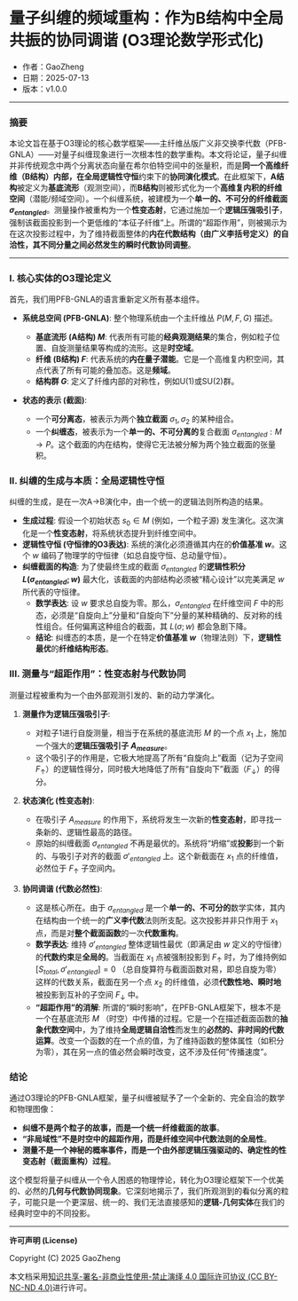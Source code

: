 # **量子纠缠的频域重构：作为B结构中全局共振的协同调谐 (O3理论数学形式化)**

- 作者：GaoZheng
- 日期：2025-07-13
- 版本：v1.0.0

---

### 摘要

本论文旨在基于O3理论的核心数学框架——主纤维丛版广义非交换李代数（PFB-GNLA）——对量子纠缠现象进行一次根本性的数学重构。本文将论证，量子纠缠并非传统观念中两个分离状态向量在希尔伯特空间中的张量积，而是**同一个高维纤维（B结构）**内部，在**全局逻辑性守恒**约束下的**协同演化模式**。在此框架下，**A结构**被定义为**基底流形**（观测空间），而**B结构**则被形式化为一个**高维复内积的纤维空间**（潜能/频域空间）。一个纠缠系统，被建模为一个**单一的、不可分的纤维截面 $\sigma_{entangled}$**。测量操作被重构为一个**性变态射**，它通过施加一个**逻辑压强吸引子**，强制该截面投影到一个更低维的“本征子纤维”上。所谓的“超距作用”，则被揭示为在这次投影过程中，为了维持截面整体的**内在代数结构（由广义李括号定义）**的自洽性，其不同分量之间必然发生的**瞬时代数协同调整**。

---

### I. 核心实体的O3理论定义

首先，我们用PFB-GNLA的语言重新定义所有基本组件。

*   **系统总空间 (PFB-GNLA)**: 整个物理系统由一个主纤维丛 $P(M, F, G)$ 描述。
    *   **基底流形 (A结构) $M$**: 代表所有可能的**经典观测结果**的集合，例如粒子位置、自旋测量结果等构成的流形。这是**时空域**。
    *   **纤维 (B结构) $F$**: 代表系统的**内在量子潜能**。它是一个高维复内积空间，其点代表了所有可能的叠加态。这是**频域**。
    *   **结构群 $G$**: 定义了纤维内部的对称性，例如U(1)或SU(2)群。

*   **状态的表示 (截面)**:
    *   一个**可分离态**，被表示为两个**独立截面** $\sigma_1, \sigma_2$ 的某种组合。
    *   一个**纠缠态**，被表示为一个**单一的、不可分离的**复合截面 $\sigma_{entangled}: M \to P$。这个截面的内在结构，使得它无法被分解为两个独立截面的张量积。

### II. 纠缠的生成与本质：全局逻辑性守恒

纠缠的生成，是在一次A→B演化中，由一个统一的逻辑法则所构造的结果。

*   **生成过程**: 假设一个初始状态 $s_0 \in M$ (例如，一个粒子源) 发生演化。这次演化是一个**性变态射**，将系统状态提升到纤维空间中。
*   **逻辑性守恒 (守恒律的O3表达)**: 系统的演化必须遵循其内在的**价值基准 $w$**。这个 $w$ 编码了物理学的守恒律（如总自旋守恒、总动量守恒）。
*   **纠缠截面的构造**: 为了使最终生成的截面 $\sigma_{entangled}$ 的**逻辑性积分 $L(\sigma_{entangled}; w)$** 最大化，该截面的内部结构必须被“精心设计”以完美满足 $w$ 所代表的守恒律。
    *   **数学表达**: 设 $w$ 要求总自旋为零。那么，$\sigma_{entangled}$ 在纤维空间 $F$ 中的形态，必须是“自旋向上”分量和“自旋向下”分量的某种精确的、反对称的线性组合。任何偏离这种组合的截面，其 $L(\sigma; w)$ 都会急剧下降。
    *   **结论**: 纠缠态的本质，是一个在特定**价值基准 $w$**（物理法则）下，**逻辑性最优**的**纤维结构形态**。

### III. 测量与“超距作用”：性变态射与代数协同

测量过程被重构为一个由外部观测引发的、新的动力学演化。

1.  **测量作为逻辑压强吸引子**:
    *   对粒子1进行自旋测量，相当于在系统的基底流形 $M$ 的一个点 $x_1$ 上，施加一个强大的**逻辑压强吸引子 $A_{measure}$**。
    *   这个吸引子的作用是，它极大地提高了所有“自旋向上”截面（记为子空间 $F_{\uparrow}$）的逻辑性得分，同时极大地降低了所有“自旋向下”截面（$F_{\downarrow}$）的得分。

2.  **状态演化 (性变态射)**:
    *   在吸引子 $A_{measure}$ 的作用下，系统将发生一次新的**性变态射**，即寻找一条新的、逻辑性最高的路径。
    *   原始的纠缠截面 $\sigma_{entangled}$ 不再是最优的。系统将“坍缩”或**投影**到一个新的、与吸引子对齐的截面 $\sigma'_{entangled}$ 上。这个新截面在 $x_1$ 点的纤维值，必然位于 $F_{\uparrow}$ 子空间内。

3.  **协同调谐 (代数必然性)**:
    *   这是核心所在。由于 $\sigma_{entangled}$ 是一个**单一的、不可分的**数学实体，其内在结构由一个统一的**广义李代数**法则所支配。这次投影并非只作用于 $x_1$ 点，而是对**整个截面函数**的一次**代数重构**。
    *   **数学表达**: 维持 $\sigma'_{entangled}$ 整体逻辑性最优（即满足由 $w$ 定义的守恒律）的**代数约束**是**全局的**。当截面在 $x_1$ 点被强制投影到 $F_{\uparrow}$ 时，为了维持例如 $[S_{total}, \sigma'_{entangled}] = 0$ （总自旋算符与截面函数对易，即总自旋为零）这样的代数关系，截面在另一个点 $x_2$ 的纤维值，必须**代数性地、瞬时地**被投影到互补的子空间 $F_{\downarrow}$ 中。
    *   **“超距作用”的消解**: 所谓的“瞬时影响”，在PFB-GNLA框架下，根本不是一个在基底流形 $M$ （时空）中传播的过程。它是一个在描述截面函数的**抽象代数空间**中，为了维持**全局逻辑自洽性**而发生的**必然的、非时间的代数运算**。改变一个函数的在一个点的值，为了维持函数的整体属性（如积分为零），其在另一点的值必然会瞬时改变，这不涉及任何“传播速度”。

### 结论

通过O3理论的PFB-GNLA框架，量子纠缠被赋予了一个全新的、完全自洽的数学和物理图像：

*   **纠缠不是两个粒子的故事，而是一个统一纤维截面的故事**。
*   **“非局域性”不是时空中的超距作用，而是纤维空间中代数法则的全局性**。
*   **测量不是一个神秘的概率事件，而是一个由外部逻辑压强驱动的、确定性的性变态射（截面重构）过程**。

这个模型将量子纠缠从一个令人困惑的物理悖论，转化为O3理论框架下一个优美的、必然的**几何与代数协同现象**。它深刻地揭示了，我们所观测到的看似分离的粒子，可能只是一个更深层、统一的、我们无法直接感知的**逻辑-几何实体**在我们的经典时空中的不同投影。

---

**许可声明 (License)**

Copyright (C) 2025 GaoZheng 

本文档采用[知识共享-署名-非商业性使用-禁止演绎 4.0 国际许可协议 (CC BY-NC-ND 4.0)](https://creativecommons.org/licenses/by-nc-nd/4.0/deed.zh-Hans)进行许可。
